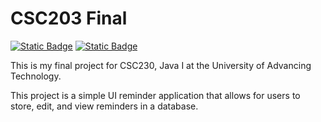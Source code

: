 # CSC203 Final

[![Static Badge](https://img.shields.io/badge/Objective-ACS.3-purple)](https://pchapman-uat.github.io/Boards/ACS/#objective3)
[![Static Badge](https://img.shields.io/badge/Objective-ACS.6-purple)](https://pchapman-uat.github.io/Boards/ACS/#objective6) 

This is my final project for CSC230, Java I at the University of Advancing Technology.

This project is a simple UI reminder application that allows for users to store, edit, and view reminders in a database.
